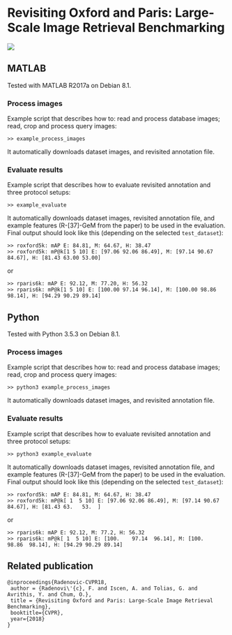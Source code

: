 # Revisiting Oxford and Paris: Large-Scale Image Retrieval Benchmarking

<img src="http://cmp.felk.cvut.cz/revisitop/img/revisitop_teaser_medium.png" width=\textwidth/>

## MATLAB

Tested with MATLAB R2017a on Debian 8.1.

### Process images

Example script that describes how to: read and process database images; read, crop and process query images:
```
>> example_process_images
```
It automatically downloads dataset images, and revisited annotation file.

### Evaluate results

Example script that describes how to evaluate revisited annotation and three protocol setups:
```
>> example_evaluate
```
It automatically downloads dataset images, revisited annotation file, and example features (R-[37]-GeM from the paper) to be used in the evaluation.
Final output should look like this (depending on the selected ```test_dataset```):
```
>> roxford5k: mAP E: 84.81, M: 64.67, H: 38.47
>> roxford5k: mP@k[1 5 10] E: [97.06 92.06 86.49], M: [97.14 90.67 84.67], H: [81.43 63.00 53.00]
```
or
```
>> rparis6k: mAP E: 92.12, M: 77.20, H: 56.32
>> rparis6k: mP@k[1 5 10] E: [100.00 97.14 96.14], M: [100.00 98.86 98.14], H: [94.29 90.29 89.14]
```

## Python

Tested with Python 3.5.3 on Debian 8.1.

### Process images

Example script that describes how to: read and process database images; read, crop and process query images:
```
>> python3 example_process_images
```
It automatically downloads dataset images, and revisited annotation file.

### Evaluate results

Example script that describes how to evaluate revisited annotation and three protocol setups:
```
>> python3 example_evaluate
```
It automatically downloads dataset images, revisited annotation file, and example features (R-[37]-GeM from the paper) to be used in the evaluation.
Final output should look like this (depending on the selected ```test_dataset```):
```
>> roxford5k: mAP E: 84.81, M: 64.67, H: 38.47
>> roxford5k: mP@k[ 1  5 10] E: [97.06 92.06 86.49], M: [97.14 90.67 84.67], H: [81.43 63.   53.  ]
```
or
```
>> rparis6k: mAP E: 92.12, M: 77.2, H: 56.32
>> rparis6k: mP@k[ 1  5 10] E: [100.    97.14  96.14], M: [100.    98.86  98.14], H: [94.29 90.29 89.14]
```

## Related publication

```
@inproceedings{Radenovic-CVPR18,
 author = {Radenovi\'{c}, F. and Iscen, A. and Tolias, G. and Avrithis, Y. and Chum, O.},
 title = {Revisiting Oxford and Paris: Large-Scale Image Retrieval Benchmarking},
 booktitle={CVPR},
 year={2018}
}
```